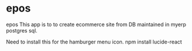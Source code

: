 # epos
epos
This app is to to create ecommerce site from DB maintained in myerp postgres sql.

Need to install this for the hamburger menu icon.
npm install lucide-react
